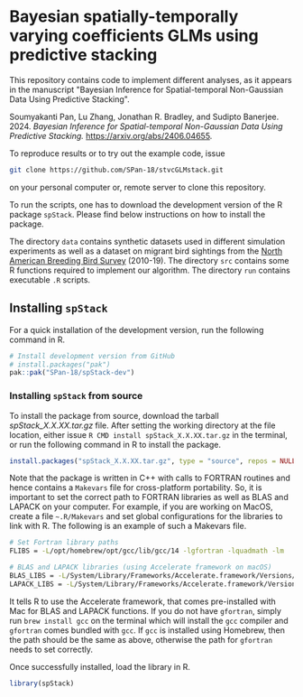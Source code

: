 # Bayesian spatially-temporally varying coefficients GLMs using predictive stacking

This repository contains code to implement different analyses, as it appears 
in the manuscript "Bayesian Inference for Spatial-temporal Non-Gaussian Data 
Using Predictive Stacking".

Soumyakanti Pan, Lu Zhang, Jonathan R. Bradley, and Sudipto Banerjee. 2024. 
_Bayesian Inference for Spatial-temporal Non-Gaussian Data Using Predictive Stacking._ https://arxiv.org/abs/2406.04655.

To reproduce results or to try out the example code, issue
```bash
git clone https://github.com/SPan-18/stvcGLMstack.git
```
on your personal computer or, remote server to clone this repository.

To run the scripts, one has to download the development version of the R package 
`spStack`. Please find below instructions on how to install the package.

The directory `data` contains synthetic datasets used in different simulation 
experiments as well as a dataset on migrant bird sightings from the [North 
American Breeding Bird Survey](https://www.usgs.gov/data/2022-release-north-american-breeding-bird-survey-dataset-1966-2021)
(2010-19). The directory `src` contains some R functions required to implement 
our algorithm. The directory `run` contains executable `.R` scripts.

## Installing `spStack`
For a quick installation of the development version, run the following command in R.
```r
# Install development version from GitHub
# install.packages("pak")
pak::pak("SPan-18/spStack-dev")
```

### Installing `spStack` from source
To install the package from source, download the tarball 
*spStack_X.X.XX.tar.gz* file. After setting the working directory at the file 
location, either issue `R CMD install spStack_X.X.XX.tar.gz` in the terminal, 
or run the following command in R to install the package.
```r
install.packages("spStack_X.X.XX.tar.gz", type = "source", repos = NULL)
```

Note that the package is written in C++ with calls to FORTRAN routines and hence 
contains a `Makevars` file for cross-platform portability. So, it is important 
to set the correct path to FORTRAN libraries as well as BLAS and LAPACK on your 
computer. For example, if you are working on MacOS, create a file `~.R/Makevars` 
and set global configurations for the libraries to link with R. The following is 
an example of such a Makevars file.
```bash
# Set Fortran library paths
FLIBS = -L/opt/homebrew/opt/gcc/lib/gcc/14 -lgfortran -lquadmath -lm

# BLAS and LAPACK libraries (using Accelerate framework on macOS)
BLAS_LIBS = -L/System/Library/Frameworks/Accelerate.framework/Versions/Current/ -framework Accelerate
LAPACK_LIBS = -L/System/Library/Frameworks/Accelerate.framework/Versions/Current/ -framework Accelerate
```
It tells R to use the Accelerate framework, that comes pre-installed with Mac 
for BLAS and LAPACK functions. If you do not have `gfortran`, simply run 
`brew install gcc` on the terminal which will install the `gcc` compiler and 
`gfortran` comes bundled with `gcc`. If `gcc` is installed using Homebrew, then 
the path should be the same as above, otherwise the path for `gfortran` needs to 
set correctly.

Once successfully installed, load the library in R.
```r
library(spStack)
```
